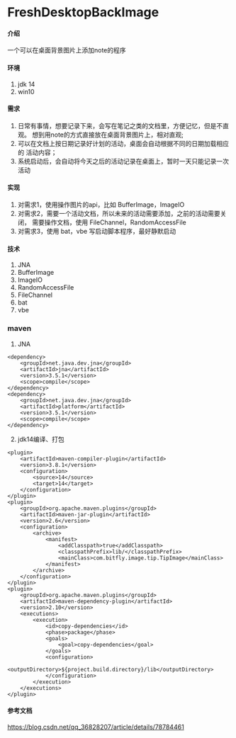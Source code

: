 # FreshDesktopBackImage

#### 介绍
一个可以在桌面背景图片上添加note的程序

#### 环境
1.  jdk 14
2.  win10

#### 需求
1.  日常有事情，想要记录下来，会写在笔记之类的文档里，方便记忆，但是不直观。
想到用note的方式直接放在桌面背景图片上，相对直观;
2.  可以在文档上按日期记录好计划的活动，桌面会自动根据不同的日期加载相应的
活动内容；
3.  系统启动后，会自动将今天之后的活动记录在桌面上，暂时一天只能记录一次
活动
#### 实现 
1.  对需求1，使用操作图片的api，比如 BufferImage，ImageIO
2.  对需求2，需要一个活动文档，所以未来的活动需要添加，之前的活动需要关闭，
需要操作文档，使用 FileChannel，RandomAccessFile
3.  对需求3，使用 bat，vbe 写启动脚本程序，最好静默启动

#### 技术
1.  JNA
2.  BufferImage
3.  ImageIO
4.  RandomAccessFile
5.  FileChannel
6.  bat
7.  vbe

###  maven
1.  JNA
```
<dependency>
    <groupId>net.java.dev.jna</groupId>
    <artifactId>jna</artifactId>
    <version>3.5.1</version>
    <scope>compile</scope>
</dependency>
<dependency>
    <groupId>net.java.dev.jna</groupId>
    <artifactId>platform</artifactId>
    <version>3.5.1</version>
    <scope>compile</scope>
</dependency>
```
2.   jdk14编译、打包
```
<plugin>
    <artifactId>maven-compiler-plugin</artifactId>
    <version>3.8.1</version>
    <configuration>
        <source>14</source>
        <target>14</target>
    </configuration>
</plugin>
<plugin>
    <groupId>org.apache.maven.plugins</groupId>
    <artifactId>maven-jar-plugin</artifactId>
    <version>2.6</version>
    <configuration>
        <archive>
            <manifest>
                <addClasspath>true</addClasspath>
                <classpathPrefix>lib/</classpathPrefix>
                <mainClass>com.bitfly.image.tip.TipImage</mainClass>
            </manifest>
        </archive>
    </configuration>
</plugin>
<plugin>
    <groupId>org.apache.maven.plugins</groupId>
    <artifactId>maven-dependency-plugin</artifactId>
    <version>2.10</version>
    <executions>
        <execution>
            <id>copy-dependencies</id>
            <phase>package</phase>
            <goals>
                <goal>copy-dependencies</goal>
            </goals>
            <configuration>
                <outputDirectory>${project.build.directory}/lib</outputDirectory>
            </configuration>
        </execution>
    </executions>
</plugin>
```
    
#### 参考文档
https://blog.csdn.net/qq_36828207/article/details/78784461
    
    